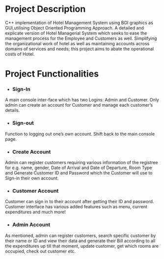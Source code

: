 # Project Description
C++ implementation of Hotel Management System using BGI graphics as GUI,utilising Object Oriented Programming Approach.
A detailed and explicate version of Hotel Managerial System which seeks to ease the management process for the Employee and Customers as well.
Simplifying the organizational work of hotel as well as maintaining accounts across domains of services and needs; this project aims to abate the operational costs of Hotel.

# Project Functionalities
+ ###  **Sign-In**
A main console inter-face which has two Logins: Admin and Customer. Only admin can create an account for Customer and manage each customer’s details.
+ ###  **Sign-out**
Function to logging out one’s own account. Shift back to the main console page.
+ ###  **Create Account**
Admin can register customers requiring various information of the registree for e.g. name, gender, Date of Arrival and Date of Departure, Room Type and Generate Customer ID and Password which the Customer will use to Sign-in their own account.
+ ###  **Customer Account**
Customer can sign in to their account after getting their ID and password. Customer interface has various added features such as menu, current expenditures and much more!
+ ###  **Admin Account**
As mentioned, admin can register customers, search specific customer by their name or ID and view their data and generate their Bill according to all the expenditures up till that moment, update customer, get which rooms are occupied, check out customer etc.

